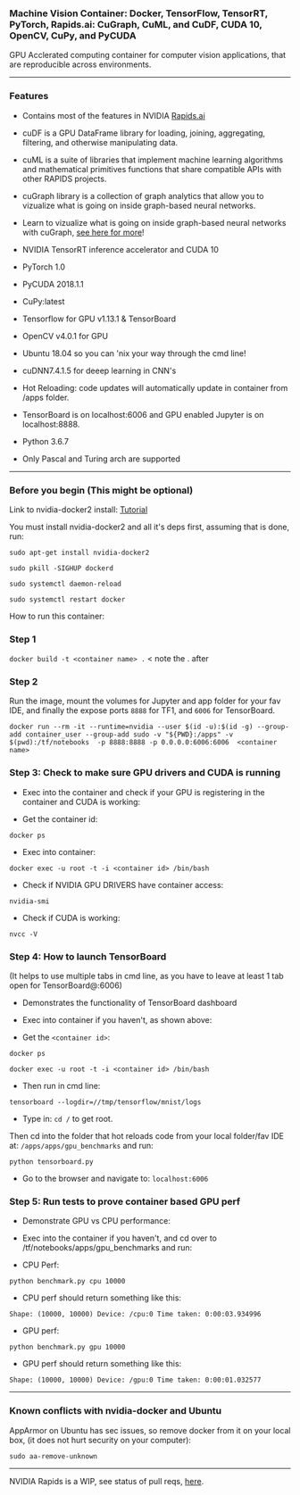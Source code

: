 ### Machine Vision Container: Docker, TensorFlow, TensorRT, PyTorch, Rapids.ai: CuGraph, CuML, and CuDF, CUDA 10, OpenCV, CuPy, and PyCUDA ###

GPU Acclerated computing container for computer vision applications, that are reproducible across environments.

-----------------------------------------------------------

### Features ###

- Contains most of the features in NVIDIA [Rapids.ai](https://rapids.ai/)

- cuDF is a GPU DataFrame library for loading, joining, aggregating, filtering, and otherwise manipulating data.

- cuML is a suite of libraries that implement machine learning algorithms and mathematical primitives functions that share compatible APIs with other RAPIDS projects.

- cuGraph library is a collection of graph analytics that allow you to vizualize what is going on inside graph-based neural networks.

- Learn to vizualize what is going on inside graph-based neural networks with cuGraph, [see here for more](https://medium.com/rapids-ai/rapids-cugraph-1ab2d9a39ec6?ncid=em-ele-n2-79899&ncid=so-lin-lt-798&_lrsc=af6f9f62-bebc-4a4d-8008-1a4141ce62e2)!

- NVIDIA TensorRT inference accelerator and CUDA 10

- PyTorch 1.0

- PyCUDA 2018.1.1

- CuPy:latest 

- Tensorflow for GPU v1.13.1 & TensorBoard

- OpenCV v4.0.1 for GPU

- Ubuntu 18.04 so you can 'nix your way through the cmd line!

- cuDNN7.4.1.5 for deeep learning in CNN's

- Hot Reloading: code updates will automatically update in container from /apps folder.

- TensorBoard is on localhost:6006 and GPU enabled Jupyter is on localhost:8888.

- Python 3.6.7

- Only Pascal and Turing arch are supported 

-------------------------------------------------------------


### Before you begin (This might be optional) ###

Link to nvidia-docker2 install: [Tutorial](https://medium.com/@sh.tsang/docker-tutorial-5-nvidia-docker-2-0-installation-in-ubuntu-18-04-cb80f17cac65)

You must install nvidia-docker2 and all it's deps first, assuming that is done, run:


 ` sudo apt-get install nvidia-docker2 `
 
 ` sudo pkill -SIGHUP dockerd `
 
 ` sudo systemctl daemon-reload `
 
 ` sudo systemctl restart docker `
 

How to run this container:


### Step 1 ###

` docker build -t <container name> . `  < note the . after <container name>


### Step 2 ###

Run the image, mount the volumes for Jupyter and app folder for your fav IDE, and finally the expose ports `8888` for TF1, and `6006` for TensorBoard.


` docker run --rm -it --runtime=nvidia --user $(id -u):$(id -g) --group-add container_user --group-add sudo -v "${PWD}:/apps" -v $(pwd):/tf/notebooks  -p 8888:8888 -p 0.0.0.0:6006:6006  <container name> `


### Step 3: Check to make sure GPU drivers and CUDA is running ###

- Exec into the container and check if your GPU is registering in the container and CUDA is working:

- Get the container id:

` docker ps `

- Exec into container:

` docker exec -u root -t -i <container id> /bin/bash `

- Check if NVIDIA GPU DRIVERS have container access:

` nvidia-smi `

- Check if CUDA is working:

` nvcc -V `


### Step 4: How to launch TensorBoard ###

(It helps to use multiple tabs in cmd line, as you have to leave at least 1 tab open for TensorBoard@:6006)

- Demonstrates the functionality of TensorBoard dashboard


- Exec into container if you haven't, as shown above:


- Get the `<container id>`:
 

` docker ps `


` docker exec -u root -t -i <container id> /bin/bash `


- Then run in cmd line:


` tensorboard --logdir=//tmp/tensorflow/mnist/logs `


- Type in: ` cd / ` to get root.

Then cd into the folder that hot reloads code from your local folder/fav IDE at: `/apps/apps/gpu_benchmarks` and run:


` python tensorboard.py `


- Go to the browser and navigate to: ` localhost:6006 `



### Step 5: Run tests to prove container based GPU perf ###

- Demonstrate GPU vs CPU performance:

- Exec into the container if you haven't, and cd over to /tf/notebooks/apps/gpu_benchmarks and run:

- CPU Perf:

` python benchmark.py cpu 10000 `

- CPU perf should return something like this:

`Shape: (10000, 10000) Device: /cpu:0
Time taken: 0:00:03.934996`

- GPU perf:

` python benchmark.py gpu 10000 `

- GPU perf should return something like this:

`Shape: (10000, 10000) Device: /gpu:0
Time taken: 0:00:01.032577`


--------------------------------------------------


### Known conflicts with nvidia-docker and Ubuntu ###

AppArmor on Ubuntu has sec issues, so remove docker from it on your local box, (it does not hurt security on your computer):

` sudo aa-remove-unknown `

--------------------------------------------------


NVIDIA Rapids is a WIP, see status of pull reqs, [here](https://github.com/rapidsai/cuml/issues/174).




